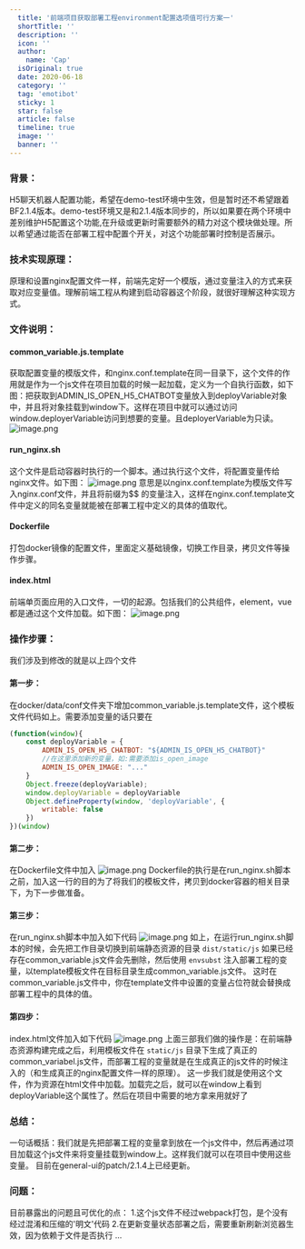 ```yaml
---
  title: '前端项目获取部署工程environment配置选项值可行方案一'
  shortTitle: ''
  description: ''
  icon: ''
  author:
    name: 'Cap'
  isOriginal: true
  date: 2020-06-18
  category: ''
  tag: 'emotibot'
  sticky: 1
  star: false
  article: false
  timeline: true
  image: ''
  banner: ''
---
```


  ### 背景：
H5聊天机器人配置功能，希望在demo-test环境中生效，但是暂时还不希望跟着BF2.1.4版本。demo-test环境又是和2.1.4版本同步的，所以如果要在两个环境中差别维护H5配置这个功能,在升级或更新时需要额外的精力对这个模块做处理。所以希望通过能否在部署工程中配置个开关，对这个功能部署时控制是否展示。

### 技术实现原理：
原理和设置nginx配置文件一样，前端先定好一个模版，通过变量注入的方式来获取对应变量值。理解前端工程从构建到启动容器这个阶段，就很好理解这种实现方式。

### 文件说明：
#### common_variable.js.template
获取配置变量的模版文件，和nginx.conf.template在同一目录下，这个文件的作用就是作为一个js文件在项目加载的时候一起加载，定义为一个自执行函数，如下图：把获取到ADMIN_IS_OPEN_H5_CHATBOT变量放入到deployVariable对象中，并且将对象挂载到window下。这样在项目中就可以通过访问window.deployerVariable访问到想要的变量。且deployerVariable为只读。
![image.png](https://cdn.nlark.com/yuque/0/2020/png/297368/1600227029044-3abfa65c-aa67-407a-a267-9cad05a59a01.png#align=left&display=inline&height=202&name=image.png&originHeight=404&originWidth=1000&size=57857&status=done&style=none&width=500)

#### run_nginx.sh
这个文件是启动容器时执行的一个脚本。通过执行这个文件，将配置变量传给nginx文件。如下图：
![image.png](https://cdn.nlark.com/yuque/0/2020/png/297368/1600227373479-edf149a8-1ce4-454a-b595-edfa191fd60c.png#align=left&display=inline&height=497&name=image.png&originHeight=994&originWidth=864&size=139034&status=done&style=none&width=432)
意思是以nginx.conf.template为模版文件写入nginx.conf文件，并且将前缀为$$ 的变量注入，这样在nginx.conf.template文件中定义的同名变量就能被在部署工程中定义的具体的值取代。


#### Dockerfile
打包docker镜像的配置文件，里面定义基础镜像，切换工作目录，拷贝文件等操作步骤。

#### index.html
前端单页面应用的入口文件，一切的起源。包括我们的公共组件，element，vue都是通过这个文件加载。如下图：
![image.png](https://cdn.nlark.com/yuque/0/2020/png/297368/1600227832447-5aa44d39-53c9-46d2-80b0-09991d96cc6b.png#align=left&display=inline&height=457&name=image.png&originHeight=914&originWidth=1578&size=252472&status=done&style=none&width=789)
### 操作步骤：
我们涉及到修改的就是以上四个文件
#### 第一步：
在docker/data/conf文件夹下增加common_variable.js.template文件，这个模板文件代码如上。需要添加变量的话只要在
```javascript
(function(window){
    const deployVariable = {
        ADMIN_IS_OPEN_H5_CHATBOT: "${ADMIN_IS_OPEN_H5_CHATBOT}"
        //在这里添加新的变量，如:需要添加is_open_image
      	ADMIN_IS_OPEN_IMAGE: "..."
    }
    Object.freeze(deployVariable);
    window.deployVariable = deployVariable
    Object.defineProperty(window, 'deployVariable', {
        writable: false
    })
})(window)
```

#### 第二步：
在Dockerfile文件中加入
![image.png](https://cdn.nlark.com/yuque/0/2020/png/297368/1600238533099-95fdfc2c-c34c-4471-bec2-0842dc58ecea.png#align=left&display=inline&height=287&name=image.png&originHeight=574&originWidth=1562&size=117100&status=done&style=none&width=781)
Dockerfile的执行是在run_nginx.sh脚本之前，加入这一行的目的为了将我们的模板文件，拷贝到docker容器的相关目录下，为下一步做准备。

#### 第三步：
在run_nginx.sh脚本中加入如下代码
![image.png](https://cdn.nlark.com/yuque/0/2020/png/297368/1600238748977-04c5c64f-6f8f-4900-abfe-74ea826e6390.png#align=left&display=inline&height=378&name=image.png&originHeight=756&originWidth=1512&size=113623&status=done&style=none&width=756)
如上，在运行run_nginx.sh脚本的时候，会先把工作目录切换到前端静态资源的目录  `dist/static/js`
如果已经存在common_variable.js文件会先删除，然后使用 `envsubst` 注入部署工程的变量，以template模板文件在目标目录生成common_variable.js文件。
这时在common_variable.js文件中，你在template文件中设置的变量占位符就会替换成部署工程中的具体的值。

#### 第四步：
index.html文件加入如下代码
![image.png](https://cdn.nlark.com/yuque/0/2020/png/297368/1600239187818-20cfd5a8-d841-4057-a3f1-8aaaadb13277.png#align=left&display=inline&height=266&name=image.png&originHeight=532&originWidth=1548&size=178712&status=done&style=none&width=774)
上面三部我们做的操作是：在前端静态资源构建完成之后，利用模板文件在 `static/js` 目录下生成了真正的common_variabel.js文件，而部署工程的变量就是在生成真正的js文件的时候注入的（和生成真正的nginx配置文件一样的原理）。
这一步我们就是使用这个文件，作为资源在html文件中加载。加载完之后，就可以在window上看到deployVariable这个属性了。然后在项目中需要的地方拿来用就好了


### 总结：
一句话概括：我们就是先把部署工程的变量拿到放在一个js文件中，然后再通过项目加载这个js文件来将变量挂载到window上。这样我们就可以在项目中使用这些变量。
目前在general-ui的patch/2.1.4上已经更新。

### 问题：
目前暴露出的问题且可优化的点：
1.这个js文件不经过webpack打包，是个没有经过混淆和压缩的'明文'代码
2.在更新变量状态部署之后，需要重新刷新浏览器生效，因为依赖于文件是否执行
...


